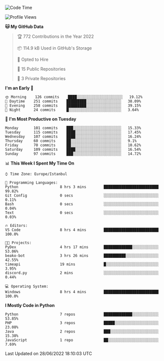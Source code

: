 <!--START_SECTION:waka-->
![Code Time](http://img.shields.io/badge/Code%20Time-341%20hrs%2018%20mins-blue)

![Profile Views](http://img.shields.io/badge/Profile%20Views-0-blue)

**🐱 My GitHub Data** 

> 🏆 772 Contributions in the Year 2022
 > 
> 📦 114.9 kB Used in GitHub's Storage 
 > 
> 💼 Opted to Hire
 > 
> 📜 15 Public Repositories 
 > 
> 🔑 3 Private Repositories  
 > 
**I'm an Early 🐤** 

```text
🌞 Morning    126 commits    ████░░░░░░░░░░░░░░░░░░░░░   19.12% 
🌆 Daytime    251 commits    █████████░░░░░░░░░░░░░░░░   38.09% 
🌃 Evening    258 commits    █████████░░░░░░░░░░░░░░░░   39.15% 
🌙 Night      24 commits     █░░░░░░░░░░░░░░░░░░░░░░░░   3.64%

```
📅 **I'm Most Productive on Tuesday** 

```text
Monday       101 commits    ███░░░░░░░░░░░░░░░░░░░░░░   15.33% 
Tuesday      115 commits    ████░░░░░░░░░░░░░░░░░░░░░   17.45% 
Wednesday    107 commits    ████░░░░░░░░░░░░░░░░░░░░░   16.24% 
Thursday     60 commits     ██░░░░░░░░░░░░░░░░░░░░░░░   9.1% 
Friday       70 commits     ██░░░░░░░░░░░░░░░░░░░░░░░   10.62% 
Saturday     109 commits    ████░░░░░░░░░░░░░░░░░░░░░   16.54% 
Sunday       97 commits     ███░░░░░░░░░░░░░░░░░░░░░░   14.72%

```


📊 **This Week I Spent My Time On** 

```text
⌚︎ Time Zone: Europe/Istanbul

💬 Programming Languages: 
Python                   8 hrs 3 mins        █████████████████████████   99.82% 
Git Config               0 secs              ░░░░░░░░░░░░░░░░░░░░░░░░░   0.11% 
Bash                     0 secs              ░░░░░░░░░░░░░░░░░░░░░░░░░   0.04% 
Text                     0 secs              ░░░░░░░░░░░░░░░░░░░░░░░░░   0.03%

🔥 Editors: 
VS Code                  8 hrs 4 mins        █████████████████████████   100.0%

🐱‍💻 Projects: 
PyDex                    4 hrs 17 mins       █████████████░░░░░░░░░░░░   53.06% 
beako-bot                3 hrs 26 mins       ██████████░░░░░░░░░░░░░░░   42.55% 
timeapi                  19 mins             █░░░░░░░░░░░░░░░░░░░░░░░░   3.95% 
discord.py               2 mins              ░░░░░░░░░░░░░░░░░░░░░░░░░   0.44%

💻 Operating System: 
Windows                  8 hrs 4 mins        █████████████████████████   100.0%

```

**I Mostly Code in Python** 

```text
Python                   7 repos             █████████████░░░░░░░░░░░░   53.85% 
PHP                      3 repos             █████░░░░░░░░░░░░░░░░░░░░   23.08% 
Java                     2 repos             ███░░░░░░░░░░░░░░░░░░░░░░   15.38% 
JavaScript               1 repo              ██░░░░░░░░░░░░░░░░░░░░░░░   7.69%

```



 Last Updated on 28/06/2022 18:10:03 UTC
<!--END_SECTION:waka-->

<!--
**3nws/3nws** is a ✨ _special_ ✨ repository because its `README.md` (this file) appears on your GitHub profile.

Here are some ideas to get you started:

- 🔭 I’m currently working on ...
- 🌱 I’m currently learning ...
- 👯 I’m looking to collaborate on ...
- 🤔 I’m looking for help with ...
- 💬 Ask me about ...
- 📫 How to reach me: ...
- 😄 Pronouns: ...
- ⚡ Fun fact: ...
-->
